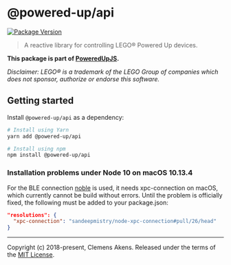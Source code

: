 # @powered-up/api

[![Package Version](https://img.shields.io/npm/v/@powered-up/api.svg)](https://yarnpkg.com/en/package/@powered-up/api)

> A reactive library for controlling LEGO® Powered Up devices.

**This package is part of
[PoweredUpJS](https://github.com/clebert/powered-up).**

_Disclaimer: LEGO® is a trademark of the LEGO Group of companies which does not
sponsor, authorize or endorse this software._

## Getting started

Install `@powered-up/api` as a dependency:

```sh
# Install using Yarn
yarn add @powered-up/api
```

```sh
# Install using npm
npm install @powered-up/api
```

### Installation problems under Node 10 on macOS 10.13.4

For the BLE connection [noble](https://github.com/noble/noble/issues/791) is
used, it needs xpc-connection on macOS, which currently cannot be build without
errors. Until the problem is officially fixed, the following must be added to
your package.json:

```json
"resolutions": {
  "xpc-connection": "sandeepmistry/node-xpc-connection#pull/26/head"
}
```

---

Copyright (c) 2018-present, Clemens Akens. Released under the terms of the
[MIT License](https://github.com/clebert/powered-up/blob/master/LICENSE).
